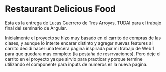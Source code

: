 # Restaurant Delicious Food

Esta es la entrega de Lucas Guerrero de Tres Arroyos, TUDAI para el trabajo final del seminario de Angular.

Inicialmente el proyecto se hizo muy basado en el carrito de compras de las clases, y aunque lo intente encarar distinto y agregar nuevas features al carrito decidi hacer una tercera pagina inspirada por mi trabajo de Web 1 para que quedara mas completo (la pestaña de reservaciones). Pero deje el carrito en el proyecto ya que sirvio para practicar y porque termine utilizando el componente para inputs de numeros en la nueva pagina.